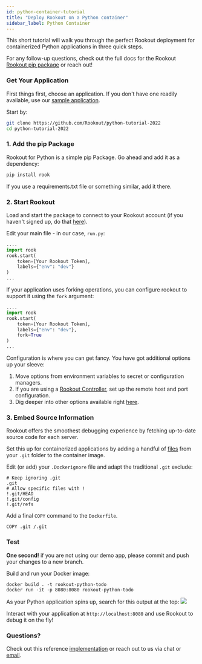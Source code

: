 ```yaml
---
id: python-container-tutorial
title: "Deploy Rookout on a Python container"
sidebar_label: Python Container
---
```


This short tutorial will walk you through the perfect Rookout deployment for containerized Python applications in three quick steps.

For any follow-up questions, check out the full docs for the Rookout [Rookout pip package](python-setup) or reach out!

### Get Your Application

First things first, choose an application.
If you don't have one readily available, use our [sample application](https://github.com/Rookout/python-tutorial-2022).  

Start by:
```bash
git clone https://github.com/Rookout/python-tutorial-2022
cd python-tutorial-2022
```

### 1. Add the pip Package

Rookout for Python is a simple pip Package.
Go ahead and add it as a dependency:
```bash
pip install rook
```

If you use a requirements.txt file or something similar, add it there.

### 2. Start Rookout

Load and start the package to connect to your Rookout account (if you haven't signed up, do that [here](https://app.rookout.com/#mode=signUp)).

Edit your main file - in our case, `run.py`:
```python
....
import rook
rook.start(
    token=[Your Rookout Token],
    labels={"env": "dev"}
)
...
```

If your application uses forking operations, you can configure rookout to support it using the `fork` argument:
```python
....
import rook
rook.start(
    token=[Your Rookout Token],
    labels={"env": "dev"},
    fork=True
)
...
```

Configuration is where you can get fancy. You have got additional options up your sleeve:
1. Move options from environment variables to secret or configuration managers.
2. If you are using a [Rookout Controller](etl-controller-intro), set up the remote host and port configuration.
3. Dig deeper into other options available right [here](python-setup#sdk-configuration).

### 3. Embed Source Information

Rookout offers the smoothest debugging experience by fetching up-to-date source code for each server.

Set this up for containerized applications by adding a handful of [files](https://www.rookout.com/blog/embedding-source-code-version-information-in-docker-images/) from your `.git` folder to the container image.

Edit (or add) your `.Dockerignore` file and adapt the traditional `.git` exclude:
```ignore
# Keep ignoring .git
.git
# Allow specific files with !
!.git/HEAD
!.git/config
!.git/refs
```

Add a final `COPY` command to the `Dockerfile`.
```docker
COPY .git /.git
```

### Test

**One second!** if you are not using our demo app, please commit and push your changes to a new branch.

Build and run your Docker image:
```
docker build . -t rookout-python-todo
docker run -it -p 8080:8080 rookout-python-todo
```

As your Python application spins up, search for this output at the top:
<img src="/img/screenshots/python_success.png" />

Interact with your application at `http://localhost:8080` and use Rookout to debug it on the fly!

### Questions?

Check out this reference [implementation](https://github.com/Rookout/python-tutorial-2022/compare/configure-rookout) or reach out to us via chat or [email](mailto:support@rookout.com).
